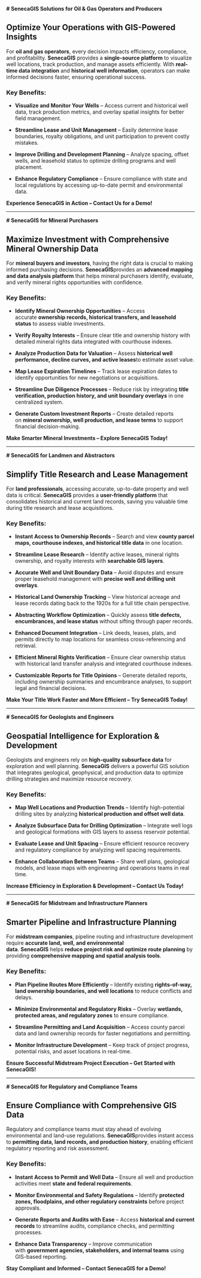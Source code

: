 **# SenecaGIS Solutions for Oil & Gas Operators and Producers**

## Optimize Your Operations with GIS-Powered Insights

For **oil and gas operators**, every decision impacts efficiency, compliance, and profitability. **SenecaGIS** provides a **single-source platform** to visualize well locations, track production, and manage assets efficiently. With **real-time data integration** and **historical well information**, operators can make informed decisions faster, ensuring operational success.

### Key Benefits:

- **Visualize and Monitor Your Wells** – Access current and historical well data, track production metrics, and overlay spatial insights for better field management.
    
- **Streamline Lease and Unit Management** – Easily determine lease boundaries, royalty obligations, and unit participation to prevent costly mistakes.
    
- **Improve Drilling and Development Planning** – Analyze spacing, offset wells, and leasehold status to optimize drilling programs and well placement.
    
- **Enhance Regulatory Compliance** – Ensure compliance with state and local regulations by accessing up-to-date permit and environmental data.
    

**Experience SenecaGIS in Action – Contact Us for a Demo!**

---

**# SenecaGIS for Mineral Purchasers**

## Maximize Investment with Comprehensive Mineral Ownership Data

For **mineral buyers and investors**, having the right data is crucial to making informed purchasing decisions. **SenecaGIS**provides an **advanced mapping and data analysis platform** that helps mineral purchasers identify, evaluate, and verify mineral rights opportunities with confidence.

### Key Benefits:

- **Identify Mineral Ownership Opportunities** – Access accurate **ownership records, historical transfers, and leasehold status** to assess viable investments.
    
- **Verify Royalty Interests** – Ensure clear title and ownership history with detailed mineral rights data integrated with courthouse indexes.
    
- **Analyze Production Data for Valuation** – Assess **historical well performance, decline curves, and active leases**to estimate asset value.
    
- **Map Lease Expiration Timelines** – Track lease expiration dates to identify opportunities for new negotiations or acquisitions.
    
- **Streamline Due Diligence Processes** – Reduce risk by integrating **title verification, production history, and unit boundary overlays** in one centralized system.
    
- **Generate Custom Investment Reports** – Create detailed reports on **mineral ownership, well production, and lease terms** to support financial decision-making.
    

**Make Smarter Mineral Investments – Explore SenecaGIS Today!**

---

**# SenecaGIS for Landmen and Abstractors**

## Simplify Title Research and Lease Management

For **land professionals**, accessing accurate, up-to-date property and well data is critical. **SenecaGIS** provides a **user-friendly platform** that consolidates historical and current land records, saving you valuable time during title research and lease acquisitions.

### Key Benefits:

- **Instant Access to Ownership Records** – Search and view **county parcel maps, courthouse indexes, and historical title data** in one location.
    
- **Streamline Lease Research** – Identify active leases, mineral rights ownership, and royalty interests with **searchable GIS layers**.
    
- **Accurate Well and Unit Boundary Data** – Avoid disputes and ensure proper leasehold management with **precise well and drilling unit overlays**.
    
- **Historical Land Ownership Tracking** – View historical acreage and lease records dating back to the 1920s for a full title chain perspective.
    
- **Abstracting Workflow Optimization** – Quickly assess **title defects, encumbrances, and lease status** without sifting through paper records.
    
- **Enhanced Document Integration** – Link deeds, leases, plats, and permits directly to map locations for seamless cross-referencing and retrieval.
    
- **Efficient Mineral Rights Verification** – Ensure clear ownership status with historical land transfer analysis and integrated courthouse indexes.
    
- **Customizable Reports for Title Opinions** – Generate detailed reports, including ownership summaries and encumbrance analyses, to support legal and financial decisions.
    

**Make Your Title Work Faster and More Efficient – Try SenecaGIS Today!**

---

**# SenecaGIS for Geologists and Engineers**

## Geospatial Intelligence for Exploration & Development

Geologists and engineers rely on **high-quality subsurface data** for exploration and well planning. **SenecaGIS** delivers a powerful GIS solution that integrates geological, geophysical, and production data to optimize drilling strategies and maximize resource recovery.

### Key Benefits:

- **Map Well Locations and Production Trends** – Identify high-potential drilling sites by analyzing **historical production and offset well data**.
    
- **Analyze Subsurface Data for Drilling Optimization** – Integrate well logs and geological formations with GIS layers to assess reservoir potential.
    
- **Evaluate Lease and Unit Spacing** – Ensure efficient resource recovery and regulatory compliance by analyzing well spacing requirements.
    
- **Enhance Collaboration Between Teams** – Share well plans, geological models, and lease maps with engineering and operations teams in real time.
    

**Increase Efficiency in Exploration & Development – Contact Us Today!**

---

**# SenecaGIS for Midstream and Infrastructure Planners**

## Smarter Pipeline and Infrastructure Planning

For **midstream companies**, pipeline routing and infrastructure development require **accurate land, well, and environmental data**. **SenecaGIS** helps **reduce project risk and optimize route planning** by providing **comprehensive mapping and spatial analysis tools**.

### Key Benefits:

- **Plan Pipeline Routes More Efficiently** – Identify existing **rights-of-way, land ownership boundaries, and well locations** to reduce conflicts and delays.
    
- **Minimize Environmental and Regulatory Risks** – Overlay **wetlands, protected areas, and regulatory zones** to ensure compliance.
    
- **Streamline Permitting and Land Acquisition** – Access county parcel data and land ownership records for faster negotiations and permitting.
    
- **Monitor Infrastructure Development** – Keep track of project progress, potential risks, and asset locations in real-time.
    

**Ensure Successful Midstream Project Execution – Get Started with SenecaGIS!**

---

**# SenecaGIS for Regulatory and Compliance Teams**

## Ensure Compliance with Comprehensive GIS Data

Regulatory and compliance teams must stay ahead of evolving environmental and land-use regulations. **SenecaGIS**provides instant access to **permitting data, land records, and production history**, enabling efficient regulatory reporting and risk assessment.

### Key Benefits:

- **Instant Access to Permit and Well Data** – Ensure all well and production activities meet **state and federal requirements**.
    
- **Monitor Environmental and Safety Regulations** – Identify **protected zones, floodplains, and other regulatory constraints** before project approvals.
    
- **Generate Reports and Audits with Ease** – Access **historical and current records** to streamline audits, compliance checks, and permitting processes.
    
- **Enhance Data Transparency** – Improve communication with **government agencies, stakeholders, and internal teams** using GIS-based reporting.
    

**Stay Compliant and Informed – Contact SenecaGIS for a Demo!**